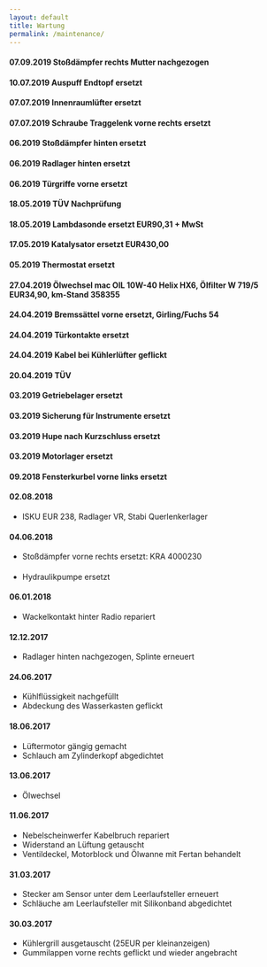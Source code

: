 ```yaml
---
layout: default
title: Wartung
permalink: /maintenance/
---
```


#### 07.09.2019 Stoßdämpfer rechts Mutter nachgezogen

#### 10.07.2019 Auspuff Endtopf ersetzt

#### 07.07.2019 Innenraumlüfter ersetzt

#### 07.07.2019 Schraube Traggelenk vorne rechts ersetzt

#### 06.2019 Stoßdämpfer hinten ersetzt

#### 06.2019 Radlager hinten ersetzt

#### 06.2019 Türgriffe vorne ersetzt

#### 18.05.2019 TÜV Nachprüfung

#### 18.05.2019 Lambdasonde ersetzt EUR90,31 + MwSt

#### 17.05.2019 Katalysator ersetzt EUR430,00

#### 05.2019 Thermostat ersetzt

#### 27.04.2019 Ölwechsel mac OIL 10W-40 Helix HX6, Ölfilter W 719/5 EUR34,90, km-Stand 358355

#### 24.04.2019 Bremssättel vorne ersetzt, Girling/Fuchs 54

#### 24.04.2019 Türkontakte ersetzt

#### 24.04.2019 Kabel bei Kühlerlüfter geflickt

#### 20.04.2019 TÜV 

#### 03.2019 Getriebelager ersetzt

#### 03.2019 Sicherung für Instrumente ersetzt

#### 03.2019 Hupe nach Kurzschluss ersetzt

#### 03.2019 Motorlager ersetzt

#### 09.2018 Fensterkurbel vorne links ersetzt

#### 02.08.2018
- ISKU EUR 238, Radlager VR, Stabi Querlenkerlager

#### 04.06.2018
- Stoßdämpfer vorne rechts ersetzt: KRA 4000230

#### 
- Hydraulikpumpe ersetzt

#### 06.01.2018
- Wackelkontakt hinter Radio repariert

#### 12.12.2017
- Radlager hinten nachgezogen, Splinte erneuert

#### 24.06.2017
- Kühlflüssigkeit nachgefüllt
- Abdeckung des Wasserkasten geflickt

#### 18.06.2017
- Lüftermotor gängig gemacht
- Schlauch am Zylinderkopf abgedichtet

#### 13.06.2017
- Ölwechsel

#### 11.06.2017
- Nebelscheinwerfer Kabelbruch repariert
- Widerstand an Lüftung getauscht
- Ventildeckel, Motorblock und Ölwanne mit Fertan behandelt

#### 31.03.2017
- Stecker am Sensor unter dem Leerlaufsteller erneuert
- Schläuche am Leerlaufsteller mit Silikonband abgedichtet 

#### 30.03.2017
- Kühlergrill ausgetauscht (25EUR per kleinanzeigen)
- Gummilappen vorne rechts geflickt und wieder angebracht
